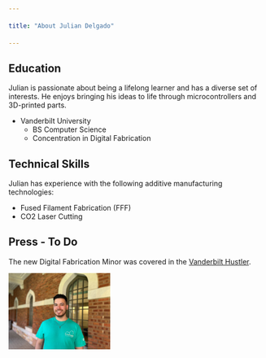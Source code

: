 ```yaml
---

title: "About Julian Delgado"

---
```


## Education

Julian is passionate about being a lifelong learner and has a diverse set of interests. He enjoys bringing his ideas to life through microcontrollers and 3D-printed parts.

* Vanderbilt University
  * BS Computer Science
  * Concentration in Digital Fabrication

## Technical Skills

Julian has experience with the following additive manufacturing technologies:

* Fused Filament Fabrication (FFF)
* CO2 Laser Cutting

## Press - To Do

The new Digital Fabrication Minor was covered in the [Vanderbilt Hustler](https://vanderbilthustler.com/2022/11/09/digital-fabrication-minor-introduced-for-2022-23-academic-year/).

<img src="/assets/img/Julian_Headshot.jpg" alt="Julian Delgado" style="width:200px;"/>
